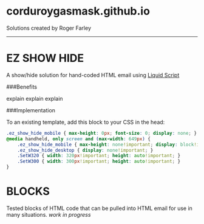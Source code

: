 # corduroygasmask.github.io
Solutions created by Roger Farley
***
# EZ SHOW HIDE
A show/hide solution for hand-coded HTML email using [Liquid Script](https://shopify.github.io/liquid/)

###Benefits

explain explain explain 

###Implementation

To an existing template, add this block to your CSS in the head:

```CSS
.ez_show_hide_mobile { max-height: 0px; font-size: 0; display: none; } 
@media handheld, only screen and (max-width: 649px) {
	.ez_show_hide_mobile { max-height: none!important; display: block!important; max-width: none!important; } 
	.ez_show_hide_desktop { display: none!important; }
	.SetW320 { width: 320px!important; height: auto!important; } 
	.SetW300 { width: 300px!important; height: auto!important; }
}
```

# BLOCKS
Tested blocks of HTML code that can be pulled into HTML email for use in many situations.
_work in progress_
